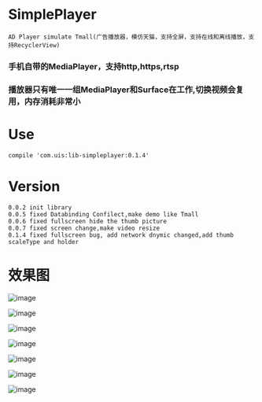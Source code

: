 # SimplePlayer
    AD Player simulate Tmall(广告播放器，模仿天猫，支持全屏，支持在线和离线播放，支持RecyclerView)

### 手机自带的MediaPlayer，支持http,https,rtsp

### 播放器只有唯一一组MediaPlayer和Surface在工作,切换视频会复用，内存消耗非常小

# Use
    compile 'com.uis:lib-simpleplayer:0.1.4'
# Version
    0.0.2 init library
    0.0.5 fixed Databinding Confilect,make demo like Tmall
    0.0.6 fixed fullscreen hide the thumb picture
    0.0.7 fixed screen change,make video resize
    0.1.4 fixed fullscreen bug, add network dnymic changed,add thumb scaleType and holder
# 效果图
![image](/snapshot/2017-1.png)

![image](/snapshot/2017-2.png)

![image](/snapshot/2017-3.png)

![image](/snapshot/2017-11.png)

![image](/snapshot/2017-12.png)

![image](/snapshot/device-2017-002.png)

![image](/snapshot/device-2017-003.png)